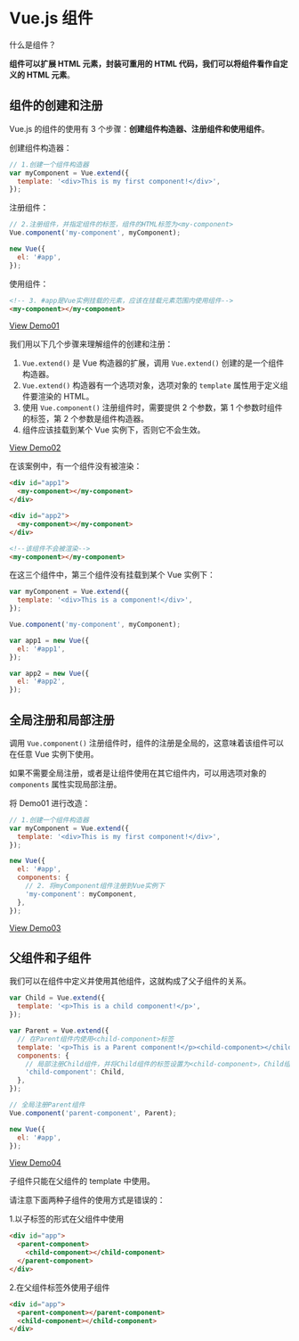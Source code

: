 # Vue.js 组件

什么是组件？

**组件可以扩展 HTML 元素，封装可重用的 HTML 代码，我们可以将组件看作自定义的 HTML 元素**。

## 组件的创建和注册

Vue.js 的组件的使用有 3 个步骤：**创建组件构造器、注册组件和使用组件**。

创建组件构造器：

```js
// 1.创建一个组件构造器
var myComponent = Vue.extend({
  template: '<div>This is my first component!</div>',
});
```

注册组件：

```js
// 2.注册组件，并指定组件的标签，组件的HTML标签为<my-component>
Vue.component('my-component', myComponent);

new Vue({
  el: '#app',
});
```

使用组件：

```html
<!-- 3. #app是Vue实例挂载的元素，应该在挂载元素范围内使用组件-->
<my-component></my-component>
```

[View Demo01](https://jsfiddle.net/guihua/tmghar1L/)

我们用以下几个步骤来理解组件的创建和注册：

1. `Vue.extend()` 是 Vue 构造器的扩展，调用 `Vue.extend()` 创建的是一个组件构造器。
2. `Vue.extend()` 构造器有一个选项对象，选项对象的 `template` 属性用于定义组件要渲染的 HTML。
3. 使用 `Vue.component()` 注册组件时，需要提供 2 个参数，第 1 个参数时组件的标签，第 2 个参数是组件构造器。
4. 组件应该挂载到某个 Vue 实例下，否则它不会生效。

[View Demo02](https://jsfiddle.net/guihua/jo2wpx6z/)

在该案例中，有一个组件没有被渲染：

```html
<div id="app1">
  <my-component></my-component>
</div>

<div id="app2">
  <my-component></my-component>
</div>

<!--该组件不会被渲染-->
<my-component></my-component>
```

在这三个组件中，第三个组件没有挂载到某个 Vue 实例下：

```js
var myComponent = Vue.extend({
  template: '<div>This is a component!</div>',
});

Vue.component('my-component', myComponent);

var app1 = new Vue({
  el: '#app1',
});

var app2 = new Vue({
  el: '#app2',
});
```

## 全局注册和局部注册

调用 `Vue.component()` 注册组件时，组件的注册是全局的，这意味着该组件可以在任意 Vue 实例下使用。

如果不需要全局注册，或者是让组件使用在其它组件内，可以用选项对象的 `components` 属性实现局部注册。

将 Demo01 进行改造：

```js
// 1.创建一个组件构造器
var myComponent = Vue.extend({
  template: '<div>This is my first component!</div>',
});

new Vue({
  el: '#app',
  components: {
    // 2. 将myComponent组件注册到Vue实例下
    'my-component': myComponent,
  },
});
```

[View Demo03](https://jsfiddle.net/guihua/4o9gnwrj/1/)

## 父组件和子组件

我们可以在组件中定义并使用其他组件，这就构成了父子组件的关系。

```js
var Child = Vue.extend({
  template: '<p>This is a child component!</p>',
});

var Parent = Vue.extend({
  // 在Parent组件内使用<child-component>标签
  template: '<p>This is a Parent component!</p><child-component></child-component>',
  components: {
    // 局部注册Child组件，并将Child组件的标签设置为<child-component>，Child组件只能在Parent组件内使用
    'child-component': Child,
  },
});

// 全局注册Parent组件
Vue.component('parent-component', Parent);

new Vue({
  el: '#app',
});
```

[View Demo04](https://jsfiddle.net/guihua/9fzkeona/)

子组件只能在父组件的 template 中使用。

请注意下面两种子组件的使用方式是错误的：

1.以子标签的形式在父组件中使用

```html
<div id="app">
  <parent-component>
    <child-component></child-component>
  </parent-component>
</div>
```

2.在父组件标签外使用子组件

```html
<div id="app">
  <parent-component></parent-component>
  <child-component></child-component>
</div>
```
